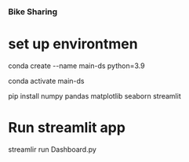 ### Bike Sharing

# set up environtmen
conda create --name main-ds python=3.9

conda activate main-ds

pip install numpy pandas matplotlib seaborn streamlit

# Run streamlit app
streamlir run Dashboard.py

